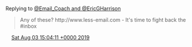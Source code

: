 Replying to [@Email\_Coach and @EricGHarrison](https://twitter.com/Email_Coach/status/1155872859044007937)

> Any of these? http://www\.less\-email\.com \- It's time to fight back the \#inbox

<img src="../../media/tweet.ico" width="12" /> [Sat Aug 03 15:04:11 +0000 2019](https://twitter.com/DromerDenker/status/1157668489710178305)